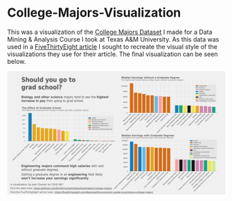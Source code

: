 # College-Majors-Visualization

This was a visualization of the [College Majors Dataset](https://github.com/fivethirtyeight/data/tree/master/college-majors) I made for a Data Mining & Analysis Course I took at Texas A&M University. As this data was used in a [FiveThirtyEight article](https://fivethirtyeight.com/features/the-economic-guide-to-picking-a-college-major/) I sought to recreate the visual style of the visualizations they use for their article. The final visualization can be seen below.

![College Majors Visualization Graphic](Visualization.png "Final Visualization")
